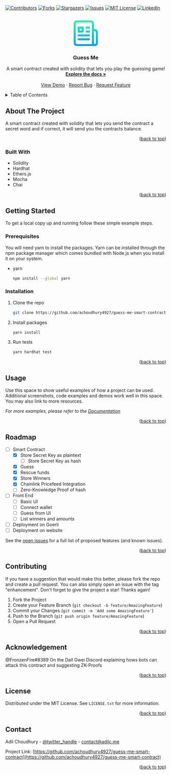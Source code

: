 <a name="readme-top"></a>

[![Contributors][contributors-shield]][contributors-url]
[![Forks][forks-shield]][forks-url]
[![Stargazers][stars-shield]][stars-url]
[![Issues][issues-shield]][issues-url]
[![MIT License][license-shield]][license-url]
[![LinkedIn][linkedin-shield]][linkedin-url]

<!-- PROJECT LOGO -->
<br />
<div align="center">
  <a href="https://github.com/achoudhury4927/guess-me-smart-contract">
    <img src="logo.png" alt="Logo" width="80" height="80">
  </a>

<h3 align="center">Guess Me</h3>

  <p align="center">
    A smart contract created with solidity that lets you play the guessing game!
    <br />
    <a href="https://github.com/achoudhury4927/guess-me-smart-contract"><strong>Explore the docs »</strong></a>
    <br />
    <br />
    <a href="https://github.com/achoudhury4927/guess-me-smart-contract">View Demo</a>
    ·
    <a href="https://github.com/achoudhury4927/guess-me-smart-contract/issues">Report Bug</a>
    ·
    <a href="https://github.com/achoudhury4927/guess-me-smart-contract/issues">Request Feature</a>
  </p>
</div>

<!-- TABLE OF CONTENTS -->
<details>
  <summary>Table of Contents</summary>
  <ol>
    <li>
      <a href="#about-the-project">About The Project</a>
      <ul>
        <li><a href="#built-with">Built With</a></li>
      </ul>
    </li>
    <li>
      <a href="#getting-started">Getting Started</a>
      <ul>
        <li><a href="#prerequisites">Prerequisites</a></li>
        <li><a href="#installation">Installation</a></li>
      </ul>
    </li>
    <li><a href="#usage">Usage</a></li>
    <li><a href="#roadmap">Roadmap</a></li>
    <li><a href="#contributing">Contributing</a></li>
    <li><a href="#acknowledgement">Acknowledgement</a></li>
    <li><a href="#license">License</a></li>
    <li><a href="#contact">Contact</a></li>
  </ol>
</details>

<!-- ABOUT THE PROJECT -->

## About The Project

A smart contract created with solidity that lets you send the contract a secret word and if correct, it will send you the contracts balance.

<p align="right">(<a href="#readme-top">back to top</a>)</p>

### Built With

- Solidity 
- Hardhat
- Ethers.js
- Mocha
- Chai

<p align="right">(<a href="#readme-top">back to top</a>)</p>

<!-- GETTING STARTED -->

## Getting Started

To get a local copy up and running follow these simple example steps.

### Prerequisites

You will need yarn to install the packages. Yarn can be installed through the npm package manager which comes bundled with Node.js when you install it on your system.

- yarn

  ```sh
  npm install --global yarn
  ```

### Installation

1. Clone the repo
   ```sh
   git clone https://github.com/achoudhury4927/guess-me-smart-contract.git
   ```
2. Install packages
   ```sh
   yarn install
   ```
3. Run tests
   ```sh
   yarn hardhat test
   ```

<p align="right">(<a href="#readme-top">back to top</a>)</p>

<!-- USAGE EXAMPLES -->

## Usage

Use this space to show useful examples of how a project can be used. Additional screenshots, code examples and demos work well in this space. You may also link to more resources.

_For more examples, please refer to the [Documentation](https://example.com)_

<p align="right">(<a href="#readme-top">back to top</a>)</p>

<!-- ROADMAP -->

## Roadmap

- [ ] Smart Contract
  - [x] Store Secret Key as plaintext
    - [ ] Store Secret Key as hash
  - [x] Guess
  - [x] Rescue funds
  - [x] Store Winners
  - [x] Chainlink Pricefeed Integration
  - [ ] Zero-Knowledge Proof of hash
- [ ] Front End
  - [ ] Basic UI
  - [ ] Connect wallet
  - [ ] Guess from UI
  - [ ] List winners and amounts
- [ ] Deployment on Goerli
- [ ] Deployment on website

See the [open issues](https://github.com/achoudhury4927/guess-me-smart-contract/issues) for a full list of proposed features (and known issues).

<p align="right">(<a href="#readme-top">back to top</a>)</p>

<!-- CONTRIBUTING -->

## Contributing

If you have a suggestion that would make this better, please fork the repo and create a pull request. You can also simply open an issue with the tag "enhancement".
Don't forget to give the project a star! Thanks again!

1. Fork the Project
2. Create your Feature Branch (`git checkout -b feature/AmazingFeature`)
3. Commit your Changes (`git commit -m 'Add some AmazingFeature'`)
4. Push to the Branch (`git push origin feature/AmazingFeature`)
5. Open a Pull Request

<p align="right">(<a href="#readme-top">back to top</a>)</p>

<!-- ACKNOWLEDGEMENT -->

## Acknowledgement

@FronzenFire#8389 On the Dail Gwei Discord explaining hows bots can attack this contract and suggesting ZK-Proofs

<p align="right">(<a href="#readme-top">back to top</a>)</p>

<!-- LICENSE -->

## License

Distributed under the MIT License. See `LICENSE.txt` for more information.

<p align="right">(<a href="#readme-top">back to top</a>)</p>

<!-- CONTACT -->

## Contact

Adil Choudhury - [@twitter_handle](https://twitter.com/twitter_handle) - contact@adilc.me

Project Link: [https://github.com/achoudhury4927/guess-me-smart-contract](https://github.com/achoudhury4927/guess-me-smart-contract)

<p align="right">(<a href="#readme-top">back to top</a>)</p>

<!-- MARKDOWN LINKS & IMAGES -->
<!-- https://www.markdownguide.org/basic-syntax/#reference-style-links -->

[contributors-shield]: https://img.shields.io/github/contributors/achoudhury4927/guess-me-smart-contract.svg?style=for-the-badge
[contributors-url]: https://github.com/achoudhury4927/guess-me-smart-contract/graphs/contributors
[forks-shield]: https://img.shields.io/github/forks/achoudhury4927/guess-me-smart-contract.svg?style=for-the-badge
[forks-url]: https://github.com/achoudhury4927/guess-me-smart-contract/network/members
[stars-shield]: https://img.shields.io/github/stars/achoudhury4927/guess-me-smart-contract.svg?style=for-the-badge
[stars-url]: https://github.com/achoudhury4927/guess-me-smart-contract/stargazers
[issues-shield]: https://img.shields.io/github/issues/achoudhury4927/guess-me-smart-contract.svg?style=for-the-badge
[issues-url]: https://github.com/achoudhury4927/guess-me-smart-contract/issues
[license-shield]: https://img.shields.io/github/license/achoudhury4927/guess-me-smart-contract?style=for-the-badge
[license-url]: https://github.com/achoudhury4927/guess-me-smart-contract/blob/master/LICENSE.txt
[linkedin-shield]: https://img.shields.io/badge/-LinkedIn-black.svg?style=for-the-badge&logo=linkedin&colorB=555
[linkedin-url]: https://linkedin.com/in/linkedin_username
